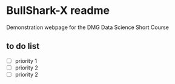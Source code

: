 # **BullShark-X readme**
Demonstration webpage for the DMG Data Science Short Course

## to do list
- [ ] priority 1
- [ ] priority 2
- [ ] priority 2
